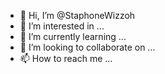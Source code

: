 - 👋 Hi, I’m @StaphoneWizzoh
- 👀 I’m interested in ...
- 🌱 I’m currently learning ...
- 💞️ I’m looking to collaborate on ...
- 📫 How to reach me ...

<!---
StaphoneWizzoh/StaphoneWizzoh is a ✨ special ✨ repository because its `README.md` (this file) appears on your GitHub profile.
You can click the Preview link to take a look at your changes.
--->
